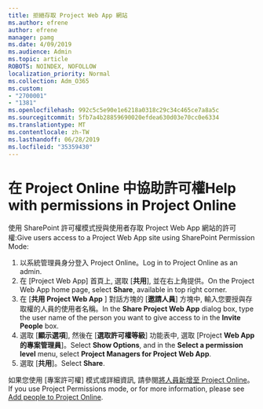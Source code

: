 ```yaml
---
title: 拒絕存取 Project Web App 網站
ms.author: efrene
author: efrene
manager: pamg
ms.date: 4/09/2019
ms.audience: Admin
ms.topic: article
ROBOTS: NOINDEX, NOFOLLOW
localization_priority: Normal
ms.collection: Adm_O365
ms.custom:
- "2700001"
- "1381"
ms.openlocfilehash: 992c5c5e90e1e6218a0318c29c34c465ce7a8a5c
ms.sourcegitcommit: 5fb7a4b28859690020efdea630d03e70cc0e6334
ms.translationtype: MT
ms.contentlocale: zh-TW
ms.lasthandoff: 06/28/2019
ms.locfileid: "35359430"
---
```

# <a name="help-with-permissions-in-project-online"></a><span data-ttu-id="e37ae-102">在 Project Online 中協助許可權</span><span class="sxs-lookup"><span data-stu-id="e37ae-102">Help with permissions in Project Online</span></span>

<span data-ttu-id="e37ae-103">使用 SharePoint 許可權模式授與使用者存取 Project Web App 網站的許可權:</span><span class="sxs-lookup"><span data-stu-id="e37ae-103">Give users access to a Project Web App site using SharePoint Permission Mode:</span></span>

1. <span data-ttu-id="e37ae-104">以系統管理員身分登入 Project Online。</span><span class="sxs-lookup"><span data-stu-id="e37ae-104">Log in to Project Online as an admin.</span></span>
2. <span data-ttu-id="e37ae-105">在 [Project Web App] 首頁上, 選取 [**共用**], 並在右上角提供。</span><span class="sxs-lookup"><span data-stu-id="e37ae-105">On the Project Web App home page, select **Share**, available in top right corner.</span></span>
3. <span data-ttu-id="e37ae-106">在 [**共用 Project Web App** ] 對話方塊的 [**邀請人員**] 方塊中, 輸入您要授與存取權的人員的使用者名稱。</span><span class="sxs-lookup"><span data-stu-id="e37ae-106">In the **Share Project Web App** dialog box, type the user name of the person you want to give access to in the **Invite People** box.</span></span>
4. <span data-ttu-id="e37ae-107">選取 [**顯示選項**], 然後在 [**選取許可權等級**] 功能表中, 選取 [Project **Web App 的專案管理員**]。</span><span class="sxs-lookup"><span data-stu-id="e37ae-107">Select **Show Options**, and in the **Select a permission level** menu, select **Project Managers for Project Web App**.</span></span>
5. <span data-ttu-id="e37ae-108">選取 [**共用**]。</span><span class="sxs-lookup"><span data-stu-id="e37ae-108">Select **Share**.</span></span>

<span data-ttu-id="e37ae-109">如果您使用 [專案許可權] 模式或詳細資訊, 請參閱[將人員新增至 Project Online](https://docs.microsoft.com/projectonline/step-2-add-people-to-project-online)。</span><span class="sxs-lookup"><span data-stu-id="e37ae-109">If you use Project Permissions mode, or for more information, please see [Add people to Project Online](https://docs.microsoft.com/projectonline/step-2-add-people-to-project-online).</span></span>
